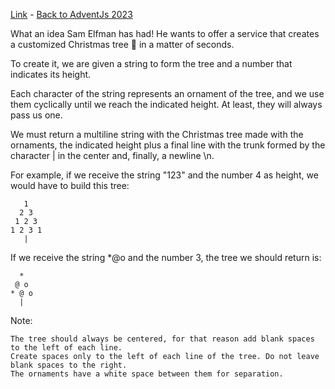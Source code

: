 [Link](https://adventjs.dev/en/challenges/2023/10) - [Back to AdventJs 2023](../)

What an idea Sam Elfman has had! He wants to offer a service that creates a customized Christmas tree 🎄 in a matter of seconds.

To create it, we are given a string to form the tree and a number that indicates its height.

Each character of the string represents an ornament of the tree, and we use them cyclically until we reach the indicated height. At least, they will always pass us one.

We must return a multiline string with the Christmas tree made with the ornaments, the indicated height plus a final line with the trunk formed by the character | in the center and, finally, a newline \n.

For example, if we receive the string "123" and the number 4 as height, we would have to build this tree:

```
   1
  2 3
 1 2 3
1 2 3 1
   |
```

If we receive the string *@o and the number 3, the tree we should return is:

```
  *
 @ o
* @ o
  |
```

Note:

    The tree should always be centered, for that reason add blank spaces to the left of each line.
    Create spaces only to the left of each line of the tree. Do not leave blank spaces to the right.
    The ornaments have a white space between them for separation.

